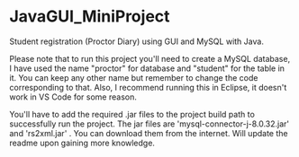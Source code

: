 # JavaGUI_MiniProject
Student registration (Proctor Diary) using GUI and MySQL with  Java.

Please note that to run this project you'll need to create a MySQL database, I have used the name "proctor" for database and "student" for the table in it. 
You can keep any other name but remember to change the code corresponding to that.
Also, I recommend running this in Eclipse, it doesn't work in VS Code for some reason.

You'll have to add the required .jar files to the project build path to successfully run the project.
The jar files are 'mysql-connector-j-8.0.32.jar' and 'rs2xml.jar' . You can download them from the internet.
Will update the readme upon gaining more knowledge.
